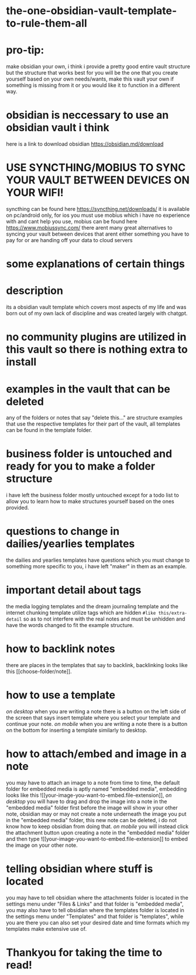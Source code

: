 # the-one-obsidian-vault-template-to-rule-them-all

# pro-tip:
make obsidian your own, i think i provide a pretty good entire vault structure but the structure that works best for you will be the one that you create yourself based on your own needs/wants, make this vault your own if something is missing from it or you would like it to function in a different way.

# obsidian is neccessary to use an obsidian vault i think
here is a link to download obsidian https://obsidian.md/download

# USE SYNCTHING/MOBIUS TO SYNC YOUR VAULT BETWEEN DEVICES ON YOUR WIFI!
syncthing can be found here https://syncthing.net/downloads/
it is available on pc/android only, for ios you must use mobius
which i have no experience with and cant help you use,
mobius can be found here https://www.mobiussync.com/
there arent many great alternatives to syncing your vault
between devices that arent either something you have to pay for
or are handing off your data to cloud servers

# some explanations of certain things

# description
its a obsidian vault template which covers most
aspects of my life and was born out of my own lack of
discipline and was created largely with chatgpt.

# no community plugins are utilized in this vault so there is nothing extra to install

# examples in the vault that can be deleted
any of the folders or notes that say "delete this..." are
structure examples that use the respective templates for their
part of the vault, all templates can be found in the template folder.

# business folder is untouched and ready for you to make a folder structure
i have left the business folder mostly untouched except
for a todo list to allow you to learn how to make
structures yourself based on the ones provided.

# questions to change in dailies/yearlies templates
the dailies and yearlies templates have questions which
you must change to something more specific to you,
i have left "maker" in them as an example.

# important detail about tags
the media logging templates and the dream journaling template
and the internet chunking template utilize tags which are
hidden `#like this/extra-detail` so as to not interfere
with the real notes and must be unhidden and have the
words changed to fit the example structure.

# how to backlink notes
there are places in the templates that say to backlink,
backlinking looks like this [[choose-folder/note]].

# how to use a template
_on desktop_ when you are writing a note there is 
a button on the left side of the screen that says insert template
where you select your template and continue your note. _on mobile_ when you are writing a note there is
a button on the bottom for inserting a template similarly to desktop.

# how to attach/embed and image in a note
you may have to attach an image to a note from time to time,
the default folder for embedded media is aptly named "embedded media",
embedding looks like this ![[your-image-you-want-to-embed.file-extension]],
_on desktop_ you will have to drag and drop the image into a note in the
"embedded media" folder first before the image will show in your other note,
obsidian may or may not create a note underneath the image you put in the
"embedded media" folder, this new note can be deleted,
i do not know how to keep obsidian from doing that. _on mobile_ you will instead
click the attachment button upon creating a note in the "embedded media" folder
and then type ![[your-image-you-want-to-embed.file-extension]]
to embed the image on your other note.

# telling obsidian where stuff is located
you may have to tell obsidian where the attachments folder is located
in the settings menu under "Files & Links" and that folder is "embedded media",
you may also have to tell obsidian where the templates folder is located
in the settings menu under "Templates" and that folder is "templates",
while you are there you can also set your desired date and
time formats which my templates make extensive use of.

# Thankyou for taking the time to read!
